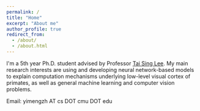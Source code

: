 ```yaml
---
permalink: /
title: "Home"
excerpt: "About me"
author_profile: true
redirect_from:
  - /about/
  - /about.html
---
```


I'm a 5th year Ph.D. student advised by Professor [Tai Sing Lee](http://www.cnbc.cmu.edu/~tai/). My main research interests are using and developing neural network-based models to explain computation mechanisms underlying low-level visual cortex of primates, as well as general machine learning and computer vision problems.

Email: yimengzh AT cs DOT cmu DOT edu
